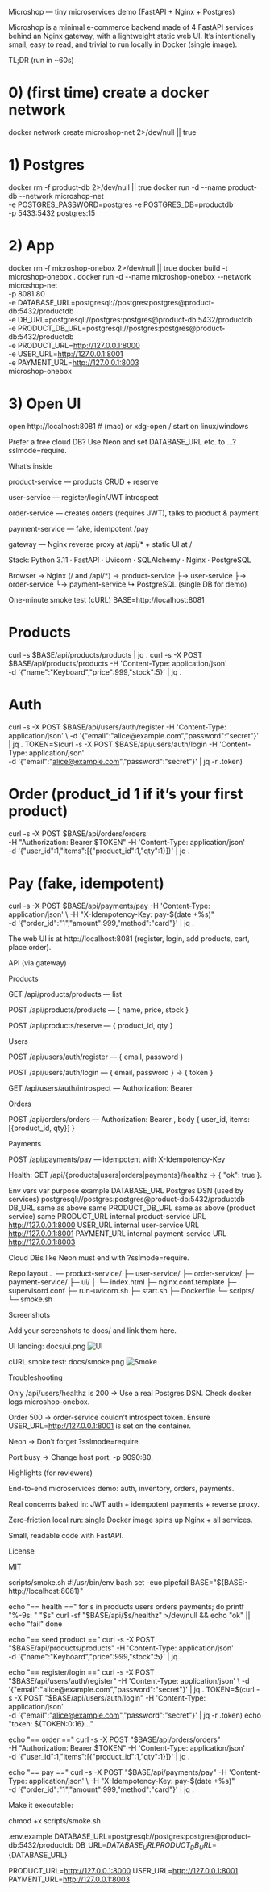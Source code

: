 Microshop — tiny microservices demo (FastAPI + Nginx + Postgres)


Microshop is a minimal e-commerce backend made of 4 FastAPI services behind an Nginx gateway, with a lightweight static web UI. It’s intentionally small, easy to read, and trivial to run locally in Docker (single image).

TL;DR (run in ~60s)
# 0) (first time) create a docker network
docker network create microshop-net 2>/dev/null || true

# 1) Postgres
docker rm -f product-db 2>/dev/null || true
docker run -d --name product-db --network microshop-net \
  -e POSTGRES_PASSWORD=postgres -e POSTGRES_DB=productdb \
  -p 5433:5432 postgres:15

# 2) App
docker rm -f microshop-onebox 2>/dev/null || true
docker build -t microshop-onebox .
docker run -d --name microshop-onebox --network microshop-net \
  -p 8081:80 \
  -e DATABASE_URL=postgresql://postgres:postgres@product-db:5432/productdb \
  -e DB_URL=postgresql://postgres:postgres@product-db:5432/productdb \
  -e PRODUCT_DB_URL=postgresql://postgres:postgres@product-db:5432/productdb \
  -e PRODUCT_URL=http://127.0.0.1:8000 \
  -e USER_URL=http://127.0.0.1:8001 \
  -e PAYMENT_URL=http://127.0.0.1:8003 \
  microshop-onebox

# 3) Open UI
open http://localhost:8081   # (mac)  or xdg-open / start on linux/windows


Prefer a free cloud DB? Use Neon and set DATABASE_URL etc. to …?sslmode=require.

What’s inside

product-service — products CRUD + reserve

user-service — register/login/JWT introspect

order-service — creates orders (requires JWT), talks to product & payment

payment-service — fake, idempotent /pay

gateway — Nginx reverse proxy at /api/* + static UI at /

Stack: Python 3.11 · FastAPI · Uvicorn · SQLAlchemy · Nginx · PostgreSQL

Browser → Nginx (/ and /api/*) → product-service
                            ├→ user-service
                            ├→ order-service
                            └→ payment-service
                      ↳ PostgreSQL (single DB for demo)

One-minute smoke test (cURL)
BASE=http://localhost:8081

# Products
curl -s $BASE/api/products/products | jq .
curl -s -X POST $BASE/api/products/products -H 'Content-Type: application/json' \
  -d '{"name":"Keyboard","price":999,"stock":5}' | jq .

# Auth
curl -s -X POST $BASE/api/users/auth/register -H 'Content-Type: application/json' \
  -d '{"email":"alice@example.com","password":"secret"}' | jq .
TOKEN=$(curl -s -X POST $BASE/api/users/auth/login -H 'Content-Type: application/json' \
  -d '{"email":"alice@example.com","password":"secret"}' | jq -r .token)

# Order (product_id 1 if it’s your first product)
curl -s -X POST $BASE/api/orders/orders \
  -H "Authorization: Bearer $TOKEN" -H 'Content-Type: application/json' \
  -d '{"user_id":1,"items":[{"product_id":1,"qty":1}]}' | jq .

# Pay (fake, idempotent)
curl -s -X POST $BASE/api/payments/pay -H 'Content-Type: application/json' \
  -H "X-Idempotency-Key: pay-$(date +%s)" \
  -d '{"order_id":"1","amount":999,"method":"card"}' | jq .


The web UI is at http://localhost:8081
 (register, login, add products, cart, place order).

API (via gateway)

Products

GET /api/products/products — list

POST /api/products/products — { name, price, stock }

POST /api/products/reserve — { product_id, qty }

Users

POST /api/users/auth/register — { email, password }

POST /api/users/auth/login — { email, password } → { token }

GET /api/users/auth/introspect — Authorization: Bearer <token>

Orders

POST /api/orders/orders — Authorization: Bearer <token>, body { user_id, items:[{product_id, qty}] }

Payments

POST /api/payments/pay — idempotent with X-Idempotency-Key

Health: GET /api/{products|users|orders|payments}/healthz → { "ok": true }.

Env vars
var	purpose	example
DATABASE_URL	Postgres DSN (used by services)	postgresql://postgres:postgres@product-db:5432/productdb
DB_URL	same as above	same
PRODUCT_DB_URL	same as above (product service)	same
PRODUCT_URL	internal product-service URL	http://127.0.0.1:8000
USER_URL	internal user-service URL	http://127.0.0.1:8001
PAYMENT_URL	internal payment-service URL	http://127.0.0.1:8003

Cloud DBs like Neon must end with ?sslmode=require.

Repo layout
.
├─ product-service/
├─ user-service/
├─ order-service/
├─ payment-service/
├─ ui/
│  └─ index.html
├─ nginx.conf.template
├─ supervisord.conf
├─ run-uvicorn.sh
├─ start.sh
├─ Dockerfile
└─ scripts/
   └─ smoke.sh

Screenshots

Add your screenshots to docs/ and link them here.

UI landing: docs/ui.png
![UI](docs/ui.png)

cURL smoke test: docs/smoke.png
![Smoke](docs/smoke.png)

Troubleshooting

Only /api/users/healthz is 200 → Use a real Postgres DSN. Check docker logs microshop-onebox.

Order 500 → order-service couldn’t introspect token. Ensure USER_URL=http://127.0.0.1:8001 is set on the container.

Neon → Don’t forget ?sslmode=require.

Port busy → Change host port: -p 9090:80.

Highlights (for reviewers)

End-to-end microservices demo: auth, inventory, orders, payments.

Real concerns baked in: JWT auth + idempotent payments + reverse proxy.

Zero-friction local run: single Docker image spins up Nginx + all services.

Small, readable code with FastAPI.

License

MIT

scripts/smoke.sh
#!/usr/bin/env bash
set -euo pipefail
BASE="${BASE:-http://localhost:8081}"

echo "== health =="
for s in products users orders payments; do
  printf "%-9s: " "$s"
  curl -sf "$BASE/api/$s/healthz" >/dev/null && echo "ok" || echo "fail"
done

echo "== seed product =="
curl -s -X POST "$BASE/api/products/products" -H 'Content-Type: application/json' \
  -d '{"name":"Keyboard","price":999,"stock":5}' | jq .

echo "== register/login =="
curl -s -X POST "$BASE/api/users/auth/register" -H 'Content-Type: application/json' \
  -d '{"email":"alice@example.com","password":"secret"}' | jq .
TOKEN=$(curl -s -X POST "$BASE/api/users/auth/login" -H 'Content-Type: application/json' \
  -d '{"email":"alice@example.com","password":"secret"}' | jq -r .token)
echo "token: ${TOKEN:0:16}..."

echo "== order =="
curl -s -X POST "$BASE/api/orders/orders" \
  -H "Authorization: Bearer $TOKEN" -H 'Content-Type: application/json' \
  -d '{"user_id":1,"items":[{"product_id":1,"qty":1}]}' | jq .

echo "== pay =="
curl -s -X POST "$BASE/api/payments/pay" -H 'Content-Type: application/json' \
  -H "X-Idempotency-Key: pay-$(date +%s)" \
  -d '{"order_id":"1","amount":999,"method":"card"}' | jq .


Make it executable:

chmod +x scripts/smoke.sh

.env.example
DATABASE_URL=postgresql://postgres:postgres@product-db:5432/productdb
DB_URL=${DATABASE_URL}
PRODUCT_DB_URL=${DATABASE_URL}

PRODUCT_URL=http://127.0.0.1:8000
USER_URL=http://127.0.0.1:8001
PAYMENT_URL=http://127.0.0.1:8003
